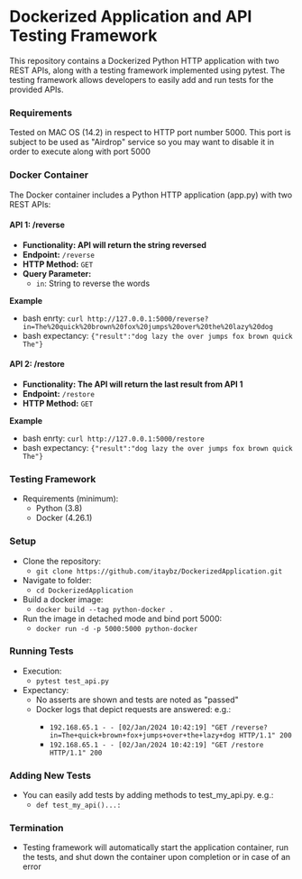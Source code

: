 # Dockerized Application and API Testing Framework

This repository contains a Dockerized Python HTTP application with two REST APIs, along with a testing framework implemented using pytest. 
The testing framework allows developers to easily add and run tests for the provided APIs.

### Requirements ###

Tested on MAC OS (14.2) in respect to HTTP port number 5000.
This port is subject to be used as "Airdrop" service so you may want to disable it in order to execute along with port 5000

### Docker Container ###

The Docker container includes a Python HTTP application (app.py) with two REST APIs:

#### API 1: /reverse

- **Functionality: API will return the string reversed**
- **Endpoint:** `/reverse`
- **HTTP Method:** `GET`
- **Query Parameter:**
  - `in`: String to reverse the words

**Example**
- bash enrty: ```curl http://127.0.0.1:5000/reverse?in=The%20quick%20brown%20fox%20jumps%20over%20the%20lazy%20dog```
- bash expectancy: ```{"result":"dog lazy the over jumps fox brown quick The"}```

#### API 2: /restore

- **Functionality: The API will return the last result from API 1**
- **Endpoint:** `/restore`
- **HTTP Method:** `GET`

**Example**
- bash enrty: ```curl http://127.0.0.1:5000/restore```
- bash expectancy: ```{"result":"dog lazy the over jumps fox brown quick The"}```


### Testing Framework ###
- Requirements (minimum):
  - Python (3.8)
  - Docker (4.26.1)


### Setup ###
- Clone the repository: 
  - ```git clone https://github.com/itaybz/DockerizedApplication.git```
- Navigate to folder:
  - ```cd DockerizedApplication```
- Build a docker image:
  - ```docker build --tag python-docker .```
- Run the image in detached mode and bind port 5000:
  - ```docker run -d -p 5000:5000 python-docker```


### Running Tests ###
- Execution:
  - ```pytest test_api.py```
- Expectancy: 
  - No asserts are shown and tests are noted as "passed"
  - Docker logs <container id> that depict requests are answered: e.g.:
    - ```192.168.65.1 - - [02/Jan/2024 10:42:19] "GET /reverse?in=The+quick+brown+fox+jumps+over+the+lazy+dog HTTP/1.1" 200```
    - ```192.168.65.1 - - [02/Jan/2024 10:42:19] "GET /restore HTTP/1.1" 200```

### Adding New Tests ###
 - You can easily add tests by adding methods to test_my_api.py.
   e.g.:
   - ```def test_my_api()...:```

### Termination ###
- Testing framework will automatically start the application container, run the tests, and shut down the container upon completion or in case of an error
